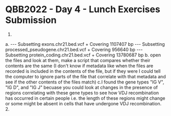 # QBB2022 - Day 4 - Lunch Exercises Submission
1.
a. 
--- Subsetting exons.chr21.bed.vcf
    + Covering 1107407 bp
--- Subsetting processed_pseudogene.chr21.bed.vcf
    + Covering 956640 bp
--- Subsetting protein_coding.chr21.bed.vcf
    + Covering 13780687 bp
b. open the files and look at them, make a script that compares whether their contents are the same (I don't know if metadata like when the files are recorded is included in the contents of the file, but if they were I could tell the computer to ignore parts of the file that correlate with that metadata and see if the other contents of the files match)
c.I found the gene types "IG V", "IG D", and "IG J" becuase you could look at changes in the presence of regions correlating with these gene types to see how VDJ recombination has occurred in certain people i.e. the length of these regions might change or some might be absent in cells that have undergone VDJ recombination.
2.
